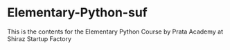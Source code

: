 # Elementary-Python-suf
This is the contents for the Elementary Python Course by Prata Academy at Shiraz Startup Factory
